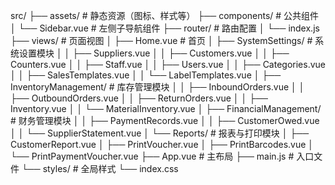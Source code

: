 src/
├── assets/              # 静态资源（图标、样式等）
├── components/         # 公共组件
│   └── Sidebar.vue     # 左侧子导航组件
├── router/             # 路由配置
│   └── index.js
├── views/              # 页面视图
│   ├── Home.vue        # 首页
│   ├── SystemSettings/ # 系统设置模块
│   │   ├── Suppliers.vue
│   │   ├── Customers.vue
│   │   ├── Counters.vue
│   │   ├── Staff.vue
│   │   ├── Users.vue
│   │   ├── Categories.vue
│   │   ├── SalesTemplates.vue
│   │   └── LabelTemplates.vue
│   ├── InventoryManagement/ # 库存管理模块
│   │   ├── InboundOrders.vue
│   │   ├── OutboundOrders.vue
│   │   ├── ReturnOrders.vue
│   │   ├── Inventory.vue
│   │   └── MaterialInventory.vue
│   ├── FinancialManagement/ # 财务管理模块
│   │   ├── PaymentRecords.vue
│   │   ├── CustomerOwed.vue
│   │   └── SupplierStatement.vue
│   └── Reports/        # 报表与打印模块
│       ├── CustomerReport.vue
│       ├── PrintVoucher.vue
│       ├── PrintBarcodes.vue
│       └── PrintPaymentVoucher.vue
├── App.vue             # 主布局
├── main.js             # 入口文件
└── styles/             # 全局样式
    └── index.css
